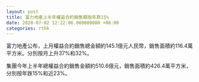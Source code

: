 ```yaml
---
layout: post
title: 富力地產上半年權益合約銷售額按年跌15%
date: 2020-07-02 12:22:06.000000000 +08:00
categories: rthk
---
```


富力地產公布，上月權益合約銷售總金額約145.1億元人民幣，銷售面積約116.4萬平方米。分別按月上升37%和32%。

集團今年上半年總權益合約銷售金額約510.6億元，銷售面積約426.4萬平方米，分別按年跌15%和近23%。
